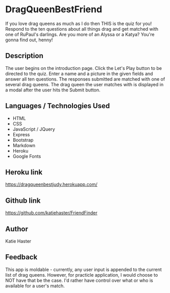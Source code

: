 # DragQueenBestFriend
If you love drag queens as much as I do then THIS is the quiz for you! Respond to the ten questions about all things drag and get matched with one of RuPaul's darlings. Are you more of an Alyssa or a Katya? You're gonna find out, henny!

## Description
The user begins on the introduction page. Click the Let's Play button to be directed to the quiz. Enter a name and a picture in the given fields and answer all ten questions. The responses submitted are matched with one of several drag queens. The drag queen the user matches with is displayed in a modal after the user hits the Submit button. 

## Languages / Technologies Used
* HTML
* CSS
* JavaScript / JQuery
* Express
* Bootstrap
* Markdown
* Heroku
* Google Fonts

## Heroku link 
https://dragqueenbestjudy.herokuapp.com/

## Github link 
https://github.com/katiehaster/FriendFinder

## Author
Katie Haster

## Feedback
This app is moldable - currently, any user input is appended to the current list of drag queens. However, for practicle application, I would choose to NOT have that be the case. I'd rather have control over what or who is available for a user's match.



